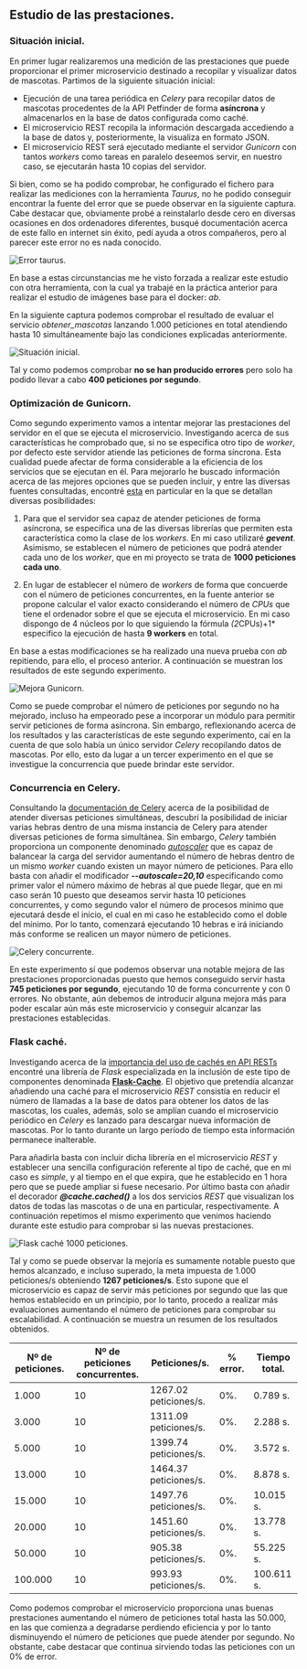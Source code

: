 ## Estudio de las prestaciones.

### Situación inicial.

En primer lugar realizaremos una medición de las prestaciones que puede proporcionar el primer microservicio destinado
a recopilar y visualizar datos de mascotas. Partimos de la siguiente situación inicial:

* Ejecución de una tarea periódica en *Celery* para recopilar datos de mascotas procedentes de la API Petfinder de forma **asíncrona** y almacenarlos en la base de datos configurada como caché.
* El microservicio REST recopila la información descargada accediendo a la base de datos y, posteriormente, la visualiza en formato JSON.
* El microservicio REST será ejecutado mediante el servidor *Gunicorn* con tantos *workers* como tareas en paralelo deseemos servir, en nuestro caso, se ejecutarán hasta 10 copias del servidor.

Si bien, como se ha podido comprobar, he configurado el fichero para realizar las mediciones con la herramienta *Taurus*, no he podido conseguir encontrar la fuente del error que se puede observar en la siguiente captura. Cabe destacar que, obviamente probé a reinstalarlo desde cero en diversas ocasiones en dos ordenadores diferentes, busqué documentación acerca de este fallo en internet sin éxito, pedí ayuda a otros compañeros, pero al parecer este error no es nada conocido.

![Error taurus.](https://github.com/lidiasm/ProyectoCC/blob/master/docs/imgs/Error%20Taurus.jpg)

En base a estas circunstancias me he visto forzada a realizar este estudio con otra herramienta, con la cual ya trabajé en la práctica anterior para realizar el estudio de imágenes base para el docker: *ab*.

En la siguiente captura podemos comprobar el resultado de evaluar el servicio *obtener_mascotas* lanzando 1.000 peticiones en total atendiendo hasta 10 simultáneamente bajo las condiciones explicadas anteriormente.

![Situación inicial.](https://github.com/lidiasm/ProyectoCC/blob/master/docs/imgs/Situaci%C3%B3n%20inicial.png)

Tal y como podemos comprobar **no se han producido errores** pero solo ha podido llevar a cabo **400 peticiones por segundo**.

### Optimización de Gunicorn.

Como segundo experimento vamos a intentar mejorar las prestaciones del servidor en el que se ejecuta el microservicio. Investigando acerca de sus características he comprobado que, si no se especifica otro tipo de *worker*, por defecto este servidor atiende las peticiones de forma síncrona. Esta cualidad puede afectar de forma considerable a la eficiencia de los servicios que se ejecutan en él. Para mejorarlo he buscado información acerca de las mejores opciones que se pueden incluir, y entre las diversas fuentes consultadas, encontré [esta](https://medium.com/building-the-system/gunicorn-3-means-of-concurrency-efbb547674b7) en particular en la que se detallan diversas posibilidades:

1. Para que el servidor sea capaz de atender peticiones de forma asíncrona, se especifica una de las diversas librerías que permiten esta característica como la clase de los *workers*. En mi caso utilizaré ***gevent***. Asimismo, se establecen el número de peticiones que podrá atender cada uno de los *worker*, que en mi proyecto se trata de **1000 peticiones cada uno**.

2. En lugar de establecer el número de *workers* de forma que concuerde con el número de peticiones concurrentes, en la fuente anterior se propone calcular el valor exacto considerando el número de *CPUs* que tiene el ordenador sobre el que se ejecuta el microservicio. En mi caso dispongo de 4 núcleos por lo que siguiendo la fórmula *(2*CPUs)+1* especifico la ejecución de hasta **9 workers** en total.

En base a estas modificaciones se ha realizado una nueva prueba con *ab* repitiendo, para ello, el proceso anterior. A continuación se muestran los resultados de este segundo experimento.

![Mejora Gunicorn.](https://github.com/lidiasm/ProyectoCC/blob/master/docs/imgs/Mejora%20gunicorn.png)

Como se puede comprobar el número de peticiones por segundo no ha mejorado, incluso ha empeorado pese a incorporar un módulo para permitir servir peticiones de forma asíncrona. Sin embargo, reflexionando acerca de los resultados y las características de este segundo experimento, caí en la cuenta de que solo había un único servidor *Celery* recopilando datos de mascotas. Por ello, esto da lugar a un tercer experimento en el que se investigue la concurrencia que puede brindar este servidor.  

### Concurrencia en Celery.

Consultando la [documentación de Celery](https://docs.celeryproject.org/en/latest/userguide/workers.html#concurrency) acerca de la posibilidad de atender diversas peticiones simultáneas, descubrí la posibilidad de iniciar varias hebras dentro de una misma instancia de Celery para atender diversas peticiones de forma simultánea. Sin embargo, *Celery* también proporciona un componente denominado [*autoscaler*](https://docs.celeryproject.org/en/latest/userguide/workers.html#autoscaling) que es capaz de balancear la carga del servidor aumentando el número de hebras dentro de un mismo *worker* cuando existen un mayor número de peticiones. Para ello basta con añadir el modificador ***--autoscale=20,10*** especificando como primer valor el número máximo de hebras al que puede llegar, que en mi caso serán 10 puesto que deseamos servir hasta 10 peticiones concurrentes, y como segundo valor el número de procesos mínimo que ejecutará desde el inicio, el cual en mi caso he establecido como el doble del mínimo. Por lo tanto, comenzará ejecutando 10 hebras e irá iniciando más conforme se realicen un mayor número de peticiones.

![Celery concurrente.](https://github.com/lidiasm/ProyectoCC/blob/master/docs/imgs/Celery%20concurrente.png)

En este experimento sí que podemos observar una notable mejora de las prestaciones proporcionadas puesto que hemos conseguido servir hasta **745 peticiones por segundo**, ejecutando 10 de forma concurrente y con 0 errores. No obstante, aún debemos de introducir alguna mejora más para poder escalar aún más este microservicio y conseguir alcanzar las prestaciones establecidas.

### Flask caché.

Investigando acerca de la [importancia del uso de cachés en API RESTs](https://restfulapi.net/caching/) encontré una librería de *Flask* especializada en la inclusión de este tipo de componentes denominada [**Flask-Cache**](https://flask-caching.readthedocs.io/en/latest/). El objetivo que pretendía alcanzar añadiendo una caché para el microservicio *REST* consistía en reducir el número de llamadas a la base de datos para obtener los datos de las mascotas, los cuales, además, solo se amplían cuando el microservicio periódico en *Celery* es lanzado para descargar nueva información de mascotas. Por lo tanto durante un largo período de tiempo esta información permanece inalterable.

Para añadirla basta con incluir dicha librería en el microservicio *REST* y establecer una sencilla configuración referente al tipo de caché, que en mi caso es *simple*, y al tiempo en el que expira, que he establecido en 1 hora pero que se puede ampliar si fuese necesario. Por último basta con añadir el decorador ***@cache.cached()*** a los dos servicios *REST* que visualizan los datos de todas las mascotas o de una en particular, respectivamente. A continuación repetimos el mismo experimento que venimos haciendo durante este estudio para comprobar si las nuevas prestaciones.

![Flask caché 1000 peticiones.](https://github.com/lidiasm/ProyectoCC/blob/master/docs/imgs/Flask%20cach%C3%A9%201000.png)

Tal y como se puede observar la mejoría es sumamente notable puesto que hemos alcanzado, e incluso superado, la meta impuesta de 1.000 peticiones/s obteniendo **1267 peticiones/s**. Esto supone que el microservicio es capaz de servir más peticiones por segundo que las que hemos establecido en un principio, por lo tanto, procedo a realizar más evaluaciones aumentando el número de peticiones para comprobar su escalabilidad. A continuación se muestra un resumen de los resultados obtenidos.

| Nº de peticiones. | Nº de peticiones concurrentes. | Peticiones/s. | % error. | Tiempo total. |
| --- | --- | --- | --- | --- |
| 1.000 | 10 | 1267.02 peticiones/s. | 0%. | 0.789 s. |
| 3.000 | 10 | 1311.09 peticiones/s. | 0%. | 2.288 s. |
| 5.000 | 10 | 1399.74 peticiones/s. | 0%. | 3.572 s. |
| 13.000 | 10 | 1464.37 peticiones/s. | 0%. | 8.878 s. |
| 15.000 | 10 | 1497.76 peticiones/s. | 0%. | 10.015 s. |
| 20.000 | 10 | 1451.60 peticiones/s. | 0%. | 13.778 s. |
| 50.000 | 10 | 905.38 peticiones/s. | 0%. | 55.225 s. |
| 100.000 | 10 | 993.93 peticiones/s. | 0%. | 100.611 s. |

Como podemos comprobar el microservicio proporciona unas buenas prestaciones aumentando el número de peticiones total hasta las 50.000, en las que comienza a degradarse perdiendo eficiencia y por lo tanto disminuyendo el número de peticiones que puede atender por segundo. No obstante, cabe destacar que continua sirviendo todas las peticiones con un 0% de error.